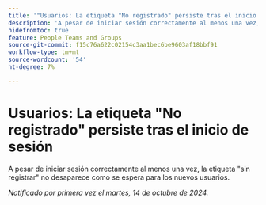 ```yaml
---
title: '"Usuarios: La etiqueta "No registrado" persiste tras el inicio de sesión"'
description: 'A pesar de iniciar sesión correctamente al menos una vez, la etiqueta "sin registrar" no desaparece como se espera para los nuevos usuarios.'
hidefromtoc: true
feature: People Teams and Groups
source-git-commit: f15c76a622c02154c3aa1bec6be9603af18bbf91
workflow-type: tm+mt
source-wordcount: '54'
ht-degree: 7%

---
```


# Usuarios: La etiqueta &quot;No registrado&quot; persiste tras el inicio de sesión

A pesar de iniciar sesión correctamente al menos una vez, la etiqueta &quot;sin registrar&quot; no desaparece como se espera para los nuevos usuarios.

_Notificado por primera vez el martes, 14 de octubre de 2024._
